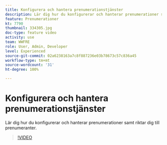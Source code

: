 ```yaml
---
title: Konfigurera och hantera prenumerationstjänster
description: Lär dig hur du konfigurerar och hanterar prenumerationer samt riktar dig till prenumeranter.
feature: Prenumerationer
kt: 7790
thumbnail: 334305.jpg
doc-type: feature video
activity: use
team: WWFRE
role: User, Admin, Developer
level: Experienced
source-git-commit: 02a6238163a7c8f887236e03b78673c57c836a45
workflow-type: tm+mt
source-wordcount: '31'
ht-degree: 100%

---
```


# Konfigurera och hantera prenumerationstjänster

Lär dig hur du konfigurerar och hanterar prenumerationer samt riktar dig till prenumeranter.

>[!VIDEO](https://video.tv.adobe.com/v/334305?quality=12)
